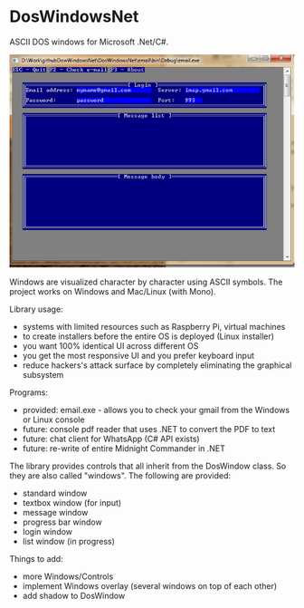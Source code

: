 # DosWindowsNet
ASCII DOS windows for Microsoft .Net/C#. 

![Alt text](/screenshots/email1.png?raw=true "email.exe can check e-mail from gmail")

Windows are visualized character by character using ASCII symbols. The project works on Windows and Mac/Linux (with Mono).

Library usage:

  * systems with limited resources such as Raspberry Pi, virtual machines
  * to create installers before the entire OS is deployed (Linux installer)
  * you want 100% identical UI across different OS
  * you get the most responsive UI and you prefer keyboard input
  * reduce hackers's attack surface by completely eliminating the graphical subsystem

Programs:
  * provided: email.exe - allows you to check your gmail from the Windows or Linux console
  * future: console pdf reader that uses .NET to convert the PDF to text
  * future: chat client for WhatsApp (C# API exists)
  * future: re-write of entire Midnight Commander in .NET

The library provides controls that all inherit from the DosWindow class. So they are also called "windows". The following are provided:
  * standard window
  * textbox window (for input)
  * message window
  * progress bar window 
  * login window
  * list window (in progress)
  
Things to add:
  * more Windows/Controls
  * implement Windows overlay (several windows on top of each other)
  * add shadow to DosWindow


